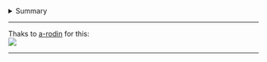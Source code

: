 <details>
<summary>Summary</summary>
<br />

* Something   
* Something   
* Something   

</details>


---

Thaks to [a-rodin](https://gist.github.com/a-rodin/fef3f543412d6e1ec5b6cf55bf197d7b) for this:    
<img src="https://render.githubusercontent.com/render/math?math=e^{i \pi} = -1">

---

